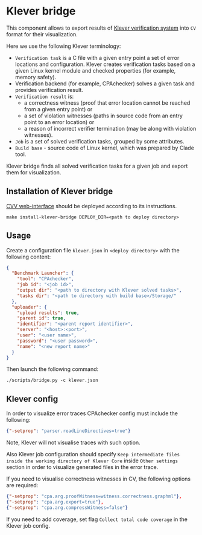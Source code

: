 # Klever bridge

This component allows to export results of [Klever verification system](https://github.com/ldv-klever/klever) into `CV` format for their visualization.

Here we use the following Klever terminology:
- `Verification task` is a C file with a given entry point a set of error locations and configuration.
Klever creates verification tasks based on a given Linux kernel module and checked properties (for example, memory safety).
- Verification backend (for example, CPAchecker) solves a given task and provides verification result.
- `Verification result` is:
  - a correctness witness (proof that error location cannot be reached from a given entry point) or
  - a set of violation witnesses (paths in source code from an entry point to an error location) or
  - a reason of incorrect verifier termination (may be along with violation witnesses).
- `Job` is a set of solved verification tasks, grouped by some attributes.
- `Build base` - source code of Linux kernel, which was prepared by Clade tool.

Klever bridge finds all solved verification tasks for a given job and export them for visualization.

## Installation of Klever bridge

[CVV web-interface](https://github.com/vmordan/cvv) should be deployed according to its instructions.

```shell
make install-klever-bridge DEPLOY_DIR=<path to deploy directory>
```

## Usage

Create a configuration file `klever.json` in `<deploy directory>` with the following content:

```json
{
  "Benchmark Launcher": {
    "tool": "CPAchecker",
    "job id": "<job id>",
    "output dir": "<path to directory with Klever solved tasks>",
    "tasks dir": "<path to directory with build base>/Storage/"
  },
  "uploader": {
    "upload results": true,
    "parent id": true,
    "identifier": "<parent report identifier>",
    "server": "<host>:<port>",
    "user": "<user name>",
    "password": "<user password>",
    "name": "<new report name>"
  }
}
```

Then launch the following command:

```shell
./scripts/bridge.py -c klever.json
```

## Klever config

In order to visualize error traces CPAchecker config must include the following:
```json
{"-setprop": "parser.readLineDirectives=true"}
```
Note, Klever will not visualise traces with such option.

Also Klever job configuration should specify `Keep intermediate files inside the working directory of Klever Core` inside
`Other settings` section in order to visualize generated files in the error trace.

If you need to visualise correctness witnesses in CV, the following options are required:
```json
{"-setprop": "cpa.arg.proofWitness=witness.correctness.graphml"},
{"-setprop": "cpa.arg.export=true"},
{"-setprop": "cpa.arg.compressWitness=false"}
```

If you need to add coverage, set flag `Collect total code coverage` in the Klever job config.

